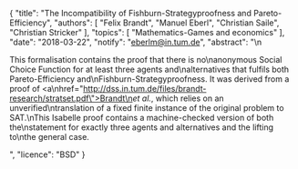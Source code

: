 {
    "title": "The Incompatibility of Fishburn-Strategyproofness and Pareto-Efficiency",
    "authors": [
        "Felix Brandt",
        "Manuel Eberl",
        "Christian Saile",
        "Christian Stricker"
    ],
    "topics": [
        "Mathematics-Games and economics"
    ],
    "date": "2018-03-22",
    "notify": "eberlm@in.tum.de",
    "abstract": "\n<p>This formalisation contains the proof that there is no\nanonymous Social Choice Function for at least three agents and\nalternatives that fulfils both Pareto-Efficiency and\nFishburn-Strategyproofness. It was derived from a proof of <a\nhref=\"http://dss.in.tum.de/files/brandt-research/stratset.pdf\">Brandt\n<em>et al.</em></a>, which relies on an unverified\ntranslation of a fixed finite instance of the original problem to SAT.\nThis Isabelle proof contains a machine-checked version of both the\nstatement for exactly three agents and alternatives and the lifting to\nthe general case.</p>",
    "licence": "BSD"
}